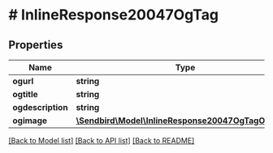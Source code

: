 # # InlineResponse20047OgTag

## Properties

Name | Type | Description | Notes
------------ | ------------- | ------------- | -------------
**ogurl** | **string** |  | [optional]
**ogtitle** | **string** |  | [optional]
**ogdescription** | **string** |  | [optional]
**ogimage** | [**\Sendbird\Model\InlineResponse20047OgTagOgImage**](InlineResponse20047OgTagOgImage.md) |  | [optional]

[[Back to Model list]](../../README.md#models) [[Back to API list]](../../README.md#endpoints) [[Back to README]](../../README.md)
